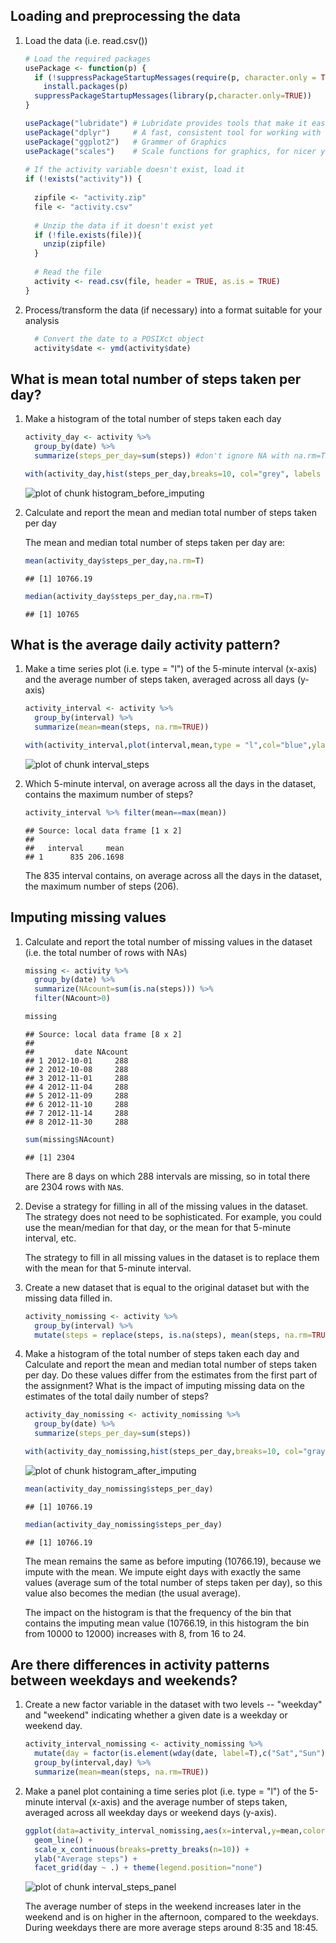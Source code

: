 ## Loading and preprocessing the data

1. Load the data (i.e. read.csv())

    
    ```r
    # Load the required packages
    usePackage <- function(p) {
      if (!suppressPackageStartupMessages(require(p, character.only = TRUE)))
        install.packages(p)
      suppressPackageStartupMessages(library(p,character.only=TRUE))
    }
    
    usePackage("lubridate") # Lubridate provides tools that make it easier to parse and manipulate dates.
    usePackage("dplyr")     # A fast, consistent tool for working with data frame like objects.
    usePackage("ggplot2")   # Grammer of Graphics
    usePackage("scales")    # Scale functions for graphics, for nicer yticks
     
    # If the activity variable doesn't exist, load it
    if (!exists("activity")) {
      
      zipfile <- "activity.zip"       
      file <- "activity.csv"
      
      # Unzip the data if it doesn't exist yet
      if (!file.exists(file)){
        unzip(zipfile)
      }
      
      # Read the file  
      activity <- read.csv(file, header = TRUE, as.is = TRUE)        
    }
    ```
2. Process/transform the data (if necessary) into a format suitable for your analysis

    
    ```r
      # Convert the date to a POSIXct object  
      activity$date <- ymd(activity$date)
    ```
    
## What is mean total number of steps taken per day?

1. Make a histogram of the total number of steps taken each day
 
    
    ```r
    activity_day <- activity %>%
      group_by(date) %>%
      summarize(steps_per_day=sum(steps)) #don't ignore NA with na.rm=TRUE, then the sum will be zero
    
    with(activity_day,hist(steps_per_day,breaks=10, col="grey", labels = TRUE, ylim=c(0, 30)))
    ```
    
    ![plot of chunk histogram_before_imputing](figure/histogram_before_imputing-1.png) 
      
2. Calculate and report the mean and median total number of steps taken per day

    The mean and median total number of steps taken per day are:
      
    
    ```r
    mean(activity_day$steps_per_day,na.rm=T)
    ```
    
    ```
    ## [1] 10766.19
    ```
    
    ```r
    median(activity_day$steps_per_day,na.rm=T)
    ```
    
    ```
    ## [1] 10765
    ```


## What is the average daily activity pattern?

1. Make a time series plot (i.e. type = "l") of the 5-minute interval (x-axis) and the average number of steps taken, averaged across all days (y-axis)

    
    ```r
    activity_interval <- activity %>%
      group_by(interval) %>%
      summarize(mean=mean(steps, na.rm=TRUE)) 
    
    with(activity_interval,plot(interval,mean,type = "l",col="blue",ylab="average steps taken"))
    ```
    
    ![plot of chunk interval_steps](figure/interval_steps-1.png) 

2. Which 5-minute interval, on average across all the days in the dataset, contains the maximum number of steps?

    
    ```r
    activity_interval %>% filter(mean==max(mean))
    ```
    
    ```
    ## Source: local data frame [1 x 2]
    ## 
    ##   interval     mean
    ## 1      835 206.1698
    ```
    
    The 835 interval contains, on average across all the days in the dataset, the maximum number of steps (206).


## Imputing missing values

1. Calculate and report the total number of missing values in the dataset (i.e. the total number of rows with NAs)
    
    ```r
    missing <- activity %>%
      group_by(date) %>%
      summarize(NAcount=sum(is.na(steps))) %>%
      filter(NAcount>0)
    
    missing
    ```
    
    ```
    ## Source: local data frame [8 x 2]
    ## 
    ##         date NAcount
    ## 1 2012-10-01     288
    ## 2 2012-10-08     288
    ## 3 2012-11-01     288
    ## 4 2012-11-04     288
    ## 5 2012-11-09     288
    ## 6 2012-11-10     288
    ## 7 2012-11-14     288
    ## 8 2012-11-30     288
    ```
    
    ```r
    sum(missing$NAcount)
    ```
    
    ```
    ## [1] 2304
    ```
    
    There are 8 days on which 288 intervals are missing, so in total there are 2304 rows with `NA`s.

2. Devise a strategy for filling in all of the missing values in the dataset. The strategy does not need to be sophisticated. For example, you could use the mean/median for that day, or the mean for that 5-minute interval, etc.

    The strategy to fill in all missing values in the dataset is to replace them with the mean for that 5-minute interval.

3. Create a new dataset that is equal to the original dataset but with the missing data filled in.

    
    ```r
    activity_nomissing <- activity %>% 
      group_by(interval) %>%
      mutate(steps = replace(steps, is.na(steps), mean(steps, na.rm=TRUE)))        
    ```

4. Make a histogram of the total number of steps taken each day and Calculate and report the mean and median total number of steps taken per day. Do these values differ from the estimates from the first part of the assignment? What is the impact of imputing missing data on the estimates of the total daily number of steps?

    
    ```r
    activity_day_nomissing <- activity_nomissing %>%
      group_by(date) %>%
      summarize(steps_per_day=sum(steps))
    
    with(activity_day_nomissing,hist(steps_per_day,breaks=10, col="gray", labels = TRUE, ylim=c(0, 30)))
    ```
    
    ![plot of chunk histogram_after_imputing](figure/histogram_after_imputing-1.png) 
    
    
    ```r
    mean(activity_day_nomissing$steps_per_day)
    ```
    
    ```
    ## [1] 10766.19
    ```
    
    ```r
    median(activity_day_nomissing$steps_per_day)
    ```
    
    ```
    ## [1] 10766.19
    ```

    The mean remains the same as before imputing (10766.19), because we impute with the mean. We impute eight days with exactly the same values (average sum of the total number of steps taken per day), so this value also becomes the median (the usual average).
    
    The impact on the histogram is that the frequency of the bin that contains the imputing mean value (10766.19, in this histogram the bin from 10000 to 12000) increases with 8, from 16 to 24.

## Are there differences in activity patterns between weekdays and weekends?

1. Create a new factor variable in the dataset with two levels -- "weekday" and "weekend" indicating whether a given date is a weekday or weekend day.


    
    ```r
    activity_interval_nomissing <- activity_nomissing %>%
      mutate(day = factor(is.element(wday(date, label=T),c("Sat","Sun")),levels=c(T,F),labels=c("weekend","weekday")))  %>%
      group_by(interval,day) %>%  
      summarize(mean=mean(steps, na.rm=TRUE)) 
    ```

2. Make a panel plot containing a time series plot (i.e. type = "l") of the 5-minute interval (x-axis) and the average number of steps taken, averaged across all weekday days or weekend days (y-axis). 
      
    
    ```r
    ggplot(data=activity_interval_nomissing,aes(x=interval,y=mean,color=day)) +
      geom_line() + 
      scale_x_continuous(breaks=pretty_breaks(n=10)) +  
      ylab("Average steps") +
      facet_grid(day ~ .) + theme(legend.position="none") 
    ```
    
    ![plot of chunk interval_steps_panel](figure/interval_steps_panel-1.png) 
    
    The average number of steps in the weekend increases later in the weekend and is on higher in the afternoon, compared to the weekdays. During weekdays there are more average steps around 8:35 and 18:45.

